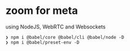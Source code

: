 # zoom for meta

using NodeJS, WebRTC and Websockets

```
❯ npm i @babel/core @babel/cli @babel/node -D
❯ npm i @babel/preset-env -D
```
